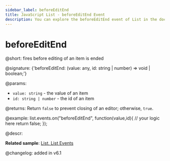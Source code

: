 ```yaml
---
sidebar_label: beforeEditEnd
title: JavaScript List - beforeEditEnd Event 
description: You can explore the beforeEditEnd event of List in the documentation of the DHTMLX JavaScript UI library. Browse developer guides and API reference, try out code examples and live demos, and download a free 30-day evaluation version of DHTMLX Suite 7.
---
```


# beforeEditEnd

@short: fires before editing of an item is ended

@signature: {'beforeEditEnd: (value: any, id: string | number) => void | boolean;'}

@params:
- `value: string` - the value of an item
- `id: string | number` - the id of an item

@returns:
Return `false` to prevent closing of an editor; otherwise, `true`.

@example:
list.events.on("beforeEditEnd", function(value,id){
	// your logic here
    return false;
});

@descr:

**Related sample**: [List. List Events](https://snippet.dhtmlx.com/iwt1yd61)

@changelog: added in v6.1
